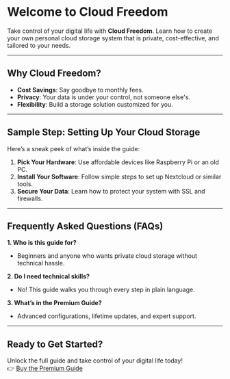 # Welcome to Cloud Freedom

Take control of your digital life with **Cloud Freedom**. Learn how to create your own personal cloud storage system that is private, cost-effective, and tailored to your needs.

---

## Why Cloud Freedom?

- **Cost Savings**: Say goodbye to monthly fees.
- **Privacy**: Your data is under your control, not someone else's.
- **Flexibility**: Build a storage solution customized for you.

---

## Sample Step: Setting Up Your Cloud Storage

Here’s a sneak peek of what’s inside the guide:

1. **Pick Your Hardware**: Use affordable devices like Raspberry Pi or an old PC.
2. **Install Your Software**: Follow simple steps to set up Nextcloud or similar tools.
3. **Secure Your Data**: Learn how to protect your system with SSL and firewalls.

---

## Frequently Asked Questions (FAQs)

**1. Who is this guide for?**
   - Beginners and anyone who wants private cloud storage without technical hassle.

**2. Do I need technical skills?**
   - No! This guide walks you through every step in plain language.

**3. What’s in the Premium Guide?**
   - Advanced configurations, lifetime updates, and expert support.

---

## Ready to Get Started?

Unlock the full guide and take control of your digital life today!  
👉 [Buy the Premium Guide](#)

